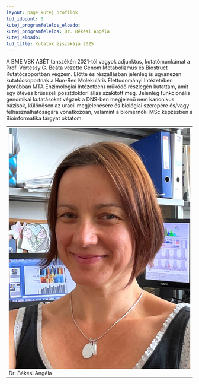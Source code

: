```yaml
---
layout: page_kutej_profilok
tud_idopont: 0
kutej_programfelelos_eloado: 
kutej_programfelelos: Dr. Békési Angéla
kutej_eloado:
tud_title: Kutatók éjszakája 2025
---
```


A BME VBK ABÉT tanszékén 2021-től vagyok adjunktus, kutatómunkámat a Prof. Vértessy G. Beáta vezette Genom Metabolizmus és Biostruct Kutatócsoportban végzem. Előtte és részállásban jelenleg is ugyanezen kutatócsoportnak a Hun-Ren Molekuláris Élettudományi Intézetében (korábban MTA Enzimológiai Intézetben) működő részlegén kutattam, amit egy ötéves brüsszeli posztdoktori állás szakított meg. Jelenleg funkcionális genomikai kutatásokat végzek a DNS-ben megjelenő nem kanonikus bázisok, különösen az uracil megjelenésére és biológiai szerepére és/vagy felhasználhatóságára vonatkozóan, valamint a biomérnöki MSc képzésben a Bioinformatika tárgyat oktatom.

 <table class="picture">
<tr>
<td>

<div class="gallery">
    <img src="images/bekesi_angela.jpg" max-width="250" max-height="200">
  <div class="desc">Dr. Békési Angéla</div>
</div>

</td>
</tr>
</table>
